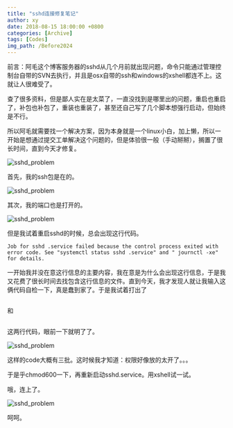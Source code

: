 ```yaml
---
title: "sshd连接修复笔记"
author: xy
date: 2018-08-15 18:00:00 +0800
categories: [Archive]
tags: [Codes]
img_path: /Before2024
---
```


前言：阿毛这个博客服务器的sshd从几个月前就出现问题，命令只能通过管理控制台自带的SVN去执行，并且是osx自带的ssh和windows的xshell都连不上。这就让人很难受了。

查了很多资料，但是鄙人实在是太菜了，一直没找到是哪里出的问题，重启也重启了，补包也补包了，重装也重装了，甚至还自己写了几个脚本想强行启动，但始终是不行。

所以阿毛就需要找一个解决方案，因为本身就是一个linux小白，加上懒，所以一开始是想通过提交工单解决这个问题的，但是体验很一般（手动掰掰），搁置了很长时间，直到今天才修复。

![sshd_problem](/sshd_problem1.png)

首先，我的ssh包是在的。

![sshd_problem](/sshd_problem2.png)

其次，我的端口也是打开的。

![sshd_problem](/sshd_problem3.png)

但是我试着重启sshd的时候，总会出现这行代码。

```
Job for sshd .service failed because the control process exited with error code. See "systemctl status sshd .service" and " journctl -xe" for details.
```
一开始我并没在意这行信息的主要内容，我在意是为什么会出现这行信息，于是我又花费了很长时间去找包含这行信息的文件。直到今天，我才发现人就让我输入这俩代码自检一下，真是蠢到家了。于是我试着打出了
```journctl -xe
```
和
```systemctl status sshd .service
```
这两行代码，眼前一下就明了了。

![sshd_problem](/sshd_problem4.png)

这样的code大概有三批。这时候我才知道：权限好像放的太开了。。。

于是乎chmod600一下，再重新启动sshd.service。用xshell试一试。

哦，连上了。

![sshd_problem](/sshd_problem5.png)

呵呵。


